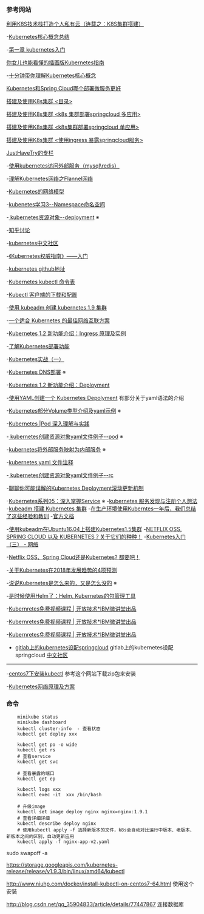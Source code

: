 



### 参考网站

[利用K8S技术栈打造个人私有云（连载之：K8S集群搭建）](https://yq.aliyun.com/articles/419570?spm=5176.10695662.1996646101.searchclickresult.715942e48ZzaXa)

-[Kubernetes核心概念总结](http://www.cnblogs.com/zhenyuyaodidiao/p/6500720.html)

-[第一章 kubernetes入门](https://www.jianshu.com/p/63ffc2214788)

[你女儿也能看懂的插画版Kubernetes指南](http://www.linuxidc.com/Linux/2016-07/132908.htm)

-[十分钟带你理解Kubernetes核心概念](http://www.dockone.io/article/932)

[Kubernetes和Spring Cloud哪个部署微服务更好](http://blog.csdn.net/qq_34463875/article/details/53816943)

[搭建及使用K8s集群  <目录> ](http://blog.csdn.net/justhavetry/article/details/78248436)

[搭建及使用K8s集群 <k8s 集群部署springcloud 多应用>](http://blog.csdn.net/justhavetry/article/details/78249590)

[搭建及使用K8s集群 <k8s集群部署springcloud 单应用>](http://blog.csdn.net/justhavetry/article/details/78247429)

[搭建及使用K8s集群 <使用ingress 暴露springcloud服务>](http://blog.csdn.net/justhavetry/article/details/78257374)

[JustHaveTry的专栏](http://blog.csdn.net/justhavetry)

-[使用kubernetes访问外部服务（mysql\redis）](http://blog.csdn.net/qq_35904833/article/details/77447867)

-[理解Kubernetes网络之Flannel网络](http://tonybai.com/2017/01/17/understanding-flannel-network-for-kubernetes/)

-[Kubernetes的网络模型](http://blog.csdn.net/zjysource/article/details/52052420)

-[kubenetes学习3--Namespace命名空间](http://blog.csdn.net/dream_broken/article/details/53128595)

-[ kubernetes资源对象--deployment](http://blog.csdn.net/liyingke112/article/details/76546630)  ※

-[知乎讨论](https://www.zhihu.com/topic/20018384/top-answers)

-[kubernetes中文社区](https://www.kubernetes.org.cn/doc-4)

-[《Kubernetes权威指南》——入门](http://www.cnblogs.com/suolu/p/6734528.html)

-[kubernetes github地址](https://github.com/kubernetes/kubernetes/blob/master/CHANGELOG-1.9.md#server-binaries-1)

-[Kubernetes kubectl 命令表](http://docs.kubernetes.org.cn/683.html)

-[Kubectl 客户端的下载和配置](http://blog.csdn.net/csdn_duomaomao/article/details/76159874)

-[使用 kubeadm 创建 kubernetes 1.9 集群](https://www.kubernetes.org.cn/3357.html)

-[一个适合 Kubernetes 的最佳网络互联方案](http://www.dockone.io/article/1115)

-[Kubernetes 1.2 新功能介绍：Ingress 原理及实例](http://blog.csdn.net/liukuan73/article/details/54861763)

-[了解Kubernetes部署功能](http://blog.csdn.net/s1234567_89/article/details/53783558)

-[Kubernetes实战（一）](http://blog.csdn.net/wyd987100/article/details/51680693)

-[Kubernetes DNS部署](http://blog.csdn.net/carter115/article/details/51133688) ※

-[Kubernetes 1.2 新功能介绍：Deployment](http://blog.csdn.net/liukuan73/article/details/54710766?utm_source=itdadao&utm_medium=referral)

-[使用YAML创建一个 Kubernetes Depolyment](https://www.kubernetes.org.cn/1414.html)  有部分关于yaml语法的介绍

-[Kubernetes部分Volume类型介绍及yaml示例](http://www.cnblogs.com/zhenyuyaodidiao/p/6594541.html) ※

-[Kubernetes |Pod 深入理解与实践](https://www.jianshu.com/p/d867539a15cf)

-[ kubernetes创建资源对象yaml文件例子--pod](http://blog.csdn.net/liyingke112/article/details/76155428) ※

-[kubernetes将外部服务映射为内部服务](http://blog.csdn.net/liyingke112/article/details/76204038) ※

-[kubernetes yaml 文件注释](http://blog.csdn.net/xuleisdjn/article/details/79023487)

-[ kubernetes创建资源对象yaml文件例子--rc](http://blog.csdn.net/liyingke112/article/details/76526000)

-[聊聊你可能误解的Kubernetes Deployment滚动更新机制](http://blog.csdn.net/WaltonWang/article/details/77461697?locationNum=5&fps=1)

-[Kubernetes系列05：深入掌握Service](http://blog.csdn.net/levy_cui/article/details/70336283) ※
-[kubernetes 服务发现与注册个人想法](http://blog.csdn.net/qq_29778131/article/details/73603494)
-[kubeadm 搭建 Kubernetes 集群](https://www.kubernetes.org.cn/878.html)
-[在生产环境使用Kuberntes一年后，我们总结了这些经验和教训](https://www.jianshu.com/p/f0b980e9fa25)
-[官方文档](https://kubernetes.io/docs/concepts/)

-[使用kubeadm在Ubuntu16.04上搭建Kubernetes1.5集群](https://www.jianshu.com/p/602c5bdbbd4d)
-[NETFLIX OSS, SPRING CLOUD 以及 KUBERNETES？关于它们的种种！](http://www.useopen.net/blog/2016/netflix-oss-or-kubernetes-how-about-both.html)
-[Kubernetes入门（三） - 网络](http://blog.csdn.net/ztsinghua/article/details/52411440)


-[Netflix OSS、Spring Cloud还是Kubernetes? 都要吧！](http://www.infoq.com/cn/articles/netflix-oss-spring-cloud-kubernetes?utm_source=infoq&utm_medium=popular_widget&utm_campaign=popular_content_list&utm_content=presentation)

-[关于Kubernetes在2018年发展趋势的4项预测](https://www.kubernetes.org.cn/3516.html)

-[说说Kubernetes是怎么来的，又是怎么没的](https://www.kubernetes.org.cn/3518.html) ※

-[是时候使用Helm了：Helm, Kubernetes的包管理工具](https://www.kubernetes.org.cn/3435.html)

-[Kubernretes免费视频课程 | 开放技术*IBM微讲堂出品](https://www.kubernetes.org.cn/3546.html)

-[Kubernretes免费视频课程 | 开放技术*IBM微讲堂出品](https://www.kubernetes.org.cn/3546.html)

-[Kubernretes免费视频课程 | 开放技术*IBM微讲堂出品](https://www.kubernetes.org.cn/3546.html)

- [gitlab上的kubernetes设配springcloud](https://github.com/fabric8io/spring-cloud-kubernetes) gitlab上的kubernetes设配springcloud
  [中文社区](https://www.kubernetes.org.cn/)


----

-[centos7下安装kubectl](http://www.niuhp.com/docker/install-kubectl-on-centos7-64.html)  参考这个网站下载zip包来安装

-[Kubernetes网络原理及方案](https://www.kubernetes.org.cn/2059.html)


### 命令

````shell
    minikube status
    minikube dashboard
    kubectl cluster-info  - 查看状态
    kubectl get deploy xxx

    kubectl get po -o wide
    kubectl get rs
    # 查看service
    kubectl get svc

    # 查看暴露的端口
    kubectl get ep
    
    kubectl logs xxx
    kubectl exec -it  xxx /bin/bash

    # 升级image
    kubectl set image deploy nginx nginx=nginx:1.9.1
    # 查看详细详细
    kubectl describe deploy nginx
    # 使用kubectl apply -f 选择新版本的文件，k8s会自动对比运行中版本、老版本、新版本之间的区别，自动更新应用
    kubectl apply -f nginx-app-v2.yaml
````



sudo swapoff -a

https://storage.googleapis.com/kubernetes-release/release/v1.9.3/bin/linux/amd64/kubectl


http://www.niuhp.com/docker/install-kubectl-on-centos7-64.html  使用这个安装

http://blog.csdn.net/qq_35904833/article/details/77447867  连接数据库